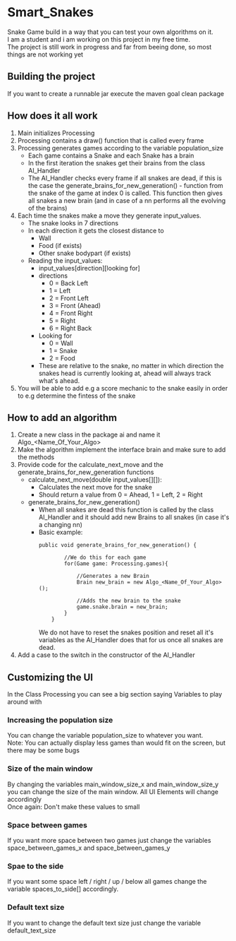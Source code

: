 # Smart_Snakes
Snake Game build in a way that you can test your own algorithms on it.
<br> I am a student and i am working on this project in my free time. 
<br> The project is still work in progress and far from beeing done, so most things are not working yet
## Building the project
If you want to create a runnable jar execute the maven goal clean package

## How does it all work
1. Main initializes Processing
2. Processing contains a draw() function that is called every frame
3. Processing generates games according to the variable population_size
    * Each game contains a Snake and each Snake has a brain
    * In the first iteration the snakes get their brains from the class
        AI_Handler 
    * The AI_Handler checks every frame if all snakes are dead, if this is the case 
        the generate_brains_for_new_generation() - function from the snake of the game
        at index 0 is called. This function then gives all snakes a new brain (and in case
        of a nn performs all the evolving of the brains)
4. Each time the snakes make a move they generate input_values. 
    * The snake looks in 7 directions
    * In each direction it gets the closest distance to
        * Wall
        * Food (if exists)
        * Other snake bodypart (if exists)
    * Reading the input_values: 
        * input_values[direction][looking for]
        * directions
            * 0 = Back Left
            * 1 = Left
            * 2 = Front Left
            * 3 = Front (Ahead)
            * 4 = Front Right
            * 5 = Right
            * 6 = Right Back 
        * Looking for
            * 0 = Wall
            * 1 = Snake
            * 2 = Food
        * These are relative to the snake, no matter in which direction the snakes head
            is currently looking at, ahead will always track what's ahead.
5. You will be able to add e.g a score mechanic to the snake easily in order to e.g determine
    the fintess of the snake
## How to add an algorithm
1. Create a new class in the package ai and name it Algo_<Name_Of_Your_Algo>
2. Make the algorithm implement the interface brain and make sure to add the methods
3. Provide code for the calculate_next_move and the generate_brains_for_new_generation functions
    * calculate_next_move(double input_values[][]): 
        * Calculates the next move for the snake
        * Should return a value from 0 = Ahead, 1 = Left, 2 = Right
    * generate_brains_for_new_generation()
        * When all snakes are dead this function is called by the class AI_Handler and it
            should add new Brains to all snakes (in case it's a changing nn)
        * Basic example:
            ```javasript
            public void generate_brains_for_new_generation() {
                    
                    //We do this for each game
                    for(Game game: Processing.games){
                    
                        //Generates a new Brain
                        Brain new_brain = new Algo_<Name_Of_Your_Algo>();
                    
                        //Adds the new brain to the snake
                        game.snake.brain = new_brain;
                    }
                }
            ```
            We do not have to reset the snakes position and reset all 
            it's variables as the AI_Handler does that for us once all snakes are dead.
4. Add a case to the switch in the constructor of the AI_Handler 
## Customizing the UI
In the Class Processing you can see a big section saying Variables to play around with
### Increasing the population size
You can change the variable population_size to whatever you want. 
<br>
Note: You can actually display less games than would fit on the screen, but there may be
some bugs
### Size of the main window
By changing the variables main_window_size_x and main_window_size_y you can change the
size of the main window. All UI Elements will change accordingly
<br> Once again: Don't make these values to small
### Space between games
If you want more space between two games just change the variables space_between_games_x
and space_between_games_y
### Spae to the side
If you want some space left / right / up / below all games change the variable spaces_to_side[]
accordingly.
### Default text size
If you want to change the default text size just change the variable default_text_size
